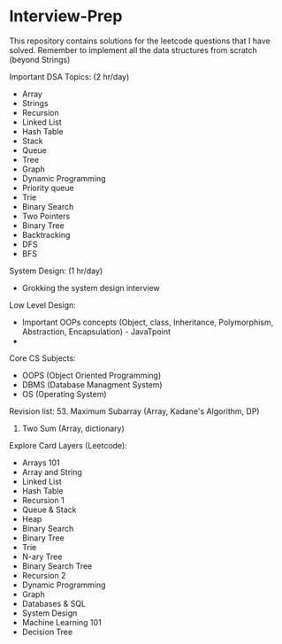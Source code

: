 # Interview-Prep

This repository contains solutions for the leetcode questions that I have solved. 
Remember to implement all the data structures from scratch (beyond Strings)

Important DSA Topics: (2 hr/day)
* Array
* Strings
* Recursion
* Linked List
* Hash Table
* Stack
* Queue
* Tree
* Graph
* Dynamic Programming
* Priority queue
* Trie
* Binary Search
* Two Pointers
* Binary Tree
* Backtracking
* DFS
* BFS

System Design: (1 hr/day)
* Grokking the system design interview

Low Level Design:
* Important OOPs concepts (Object, class, Inheritance, Polymorphism, Abstraction, Encapsulation) - JavaTpoint
* 

Core CS Subjects:
* OOPS (Object Oriented Programming)
* DBMS (Database Managment System)
* OS (Operating System)

Revision list: 
53. Maximum Subarray (Array, Kadane's Algorithm, DP)
1. Two Sum (Array, dictionary)


Explore Card Layers (Leetcode):
* Arrays 101
* Array and String
* Linked List
* Hash Table
* Recursion 1
* Queue & Stack
* Heap
* Binary Search
* Binary Tree
* Trie
* N-ary Tree
* Binary Search Tree
* Recursion 2
* Dynamic Programming
* Graph
* Databases & SQL
* System Design
* Machine Learning 101
* Decision Tree
